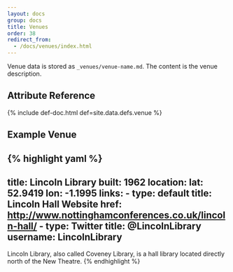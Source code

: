```yaml
---
layout: docs
group: docs
title: Venues
order: 38
redirect_from:
  - /docs/venues/index.html
---
```


Venue data is stored as `_venues/venue-name.md`. The content is the venue description.

## <i class="fas fa-tags"></i> Attribute Reference

{% include def-doc.html def=site.data.defs.venue %}

## <i class="octicon octicon-code"></i> Example Venue

{% highlight yaml %}
---
title: Lincoln Library
built: 1962
location:
  lat: 52.9419
  lon: -1.1995
links:
	- type: default
		title: Lincoln Hall Website
		href: http://www.nottinghamconferences.co.uk/lincoln-hall/
	- type: Twitter
		title: @LincolnLibrary
		username: LincolnLibrary
---

Lincoln Library, also called Coveney Library, is a hall library located directly north of the New Theatre.
{% endhighlight %}
